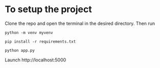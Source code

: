 # To setup the project

Clone the repo and open the terminal in the desired directory.
Then run


```
python -m venv myvenv
```

```
pip install -r requirements.txt
```

```
python app.py 
```

Launch http://localhost:5000
